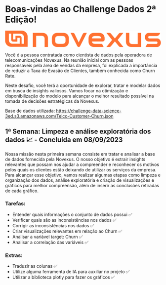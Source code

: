 # Boas-vindas ao Challenge Dados 2ª Edição!

![Novexus](https://github.com/pgdata/challenge_dados_2ed/blob/main/identidade%20visual/Logo%20(5).png) <br>

Você é a pessoa contratada como cientista de dados pela operadora de telecomunicações Novexus. Na reunião inicial com as pessoas responsáveis pela área de vendas da empresa, foi explicada a importância de reduzir a Taxa de Evasão de Clientes, também conhecida como Churn Rate. <br>

Neste desafio, você terá a oportunidade de explorar, tratar e modelar dados em busca de insights valiosos. Vamos focar na otimização e disponibilização do modelo para alcançar o melhor resultado possível na tomada de decisões estratégicas da Novexus. <br>

Base de dados utilizada: https://challenge-data-science-3ed.s3.amazonaws.com/Telco-Customer-Churn.json <br>

## 1ª Semana: Limpeza e análise exploratória dos dados 📈 - Concluída em 08/09/2023
Nossa missão nesta primeira semana consiste em tratar e analisar a base de dados fornecida pela Novexus. O nosso objetivo é extrair insights relevantes que possam nos ajudar a compreender e reconhecer os motivos pelos quais os clientes estão deixando de utilizar os serviços da empresa. Para alcançar esse objetivo, vamos realizar algumas etapas como limpeza e organização dos dados, análise exploratória e criação de visualizações e gráficos para melhor compreensão, além de inserir as conclusões retiradas de cada gráfico. <br>

### Tarefas:
* Entender quais informações o conjunto de dados possui ✅
* Verificar quais são as inconsistências nos dados ✅
* Corrigir as inconsistências nos dados ✅
* Criar visualizações relevantes em relação ao Churn ✅
* Analisar a variável target: Churn ✅
* Analisar a correlação das variáveis ✅
### Extras:
* Traduzir as colunas ✅
* Utilize alguma ferramenta de IA para auxiliar no projeto ✅
* Utilizar a biblioteca plotly para fazer os gráficos ✅
